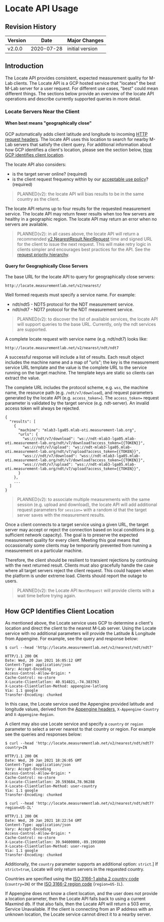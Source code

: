 # Locate API Usage

## Revision History

| Version  | Date       |  Major Changes  |
|----------|------------|-----------------|
| v2.0.0   | 2020-07-28 | initial version |

## Introduction

The Locate API provides consistent, expected measurement quality for M-Lab
clients. The Locate API is a GCP hosted service that "locates" the best M-Lab
server for a user request. For different use cases, "best" could mean
different things. The sections below provide an overview of the locate API
operations and describe currently supported queries in more detail.

### Locate Servers Near the Client

#### When best means "geographically close"

GCP automatically adds client latitude and longitude to incoming [HTTP request
headers][headers]. The locate API uses this location to search for nearby M-Lab
servers that satisfy the client query. For additional information about how
GCP identifies a client's location, please see the section below, [How GCP
identifies client location](#how-gcp-identifies-client-location).

[headers]: https://cloud.google.com/load-balancing/docs/user-defined-request-headers#how_user-defined_request_headers_work

The locate API also considers:

* is the target server online? (required)
* is the client request frequency within by our [acceptable use policy][aup]?
  (required)

> PLANNED(v2): the locate API will bias results to be in the same country
as the client.

The locate API returns up to four results for the requested measurement
service. The locate API may return fewer results when too few servers are
healthy in a geographic region. The locate API may return an error when no
servers are available.

> PLANNED(v2): in all cases above, the locate API will return a recommended
[v2.NearestResult.NextRequest][nextRequest] time and signed URL for the client
to issue the next request. This will make retry logic in clients simpler and
encourages best practices for the API. See the [request priority
hierarchy][priority].

[nextRequest]: https://godoc.org/github.com/m-lab/locate/api/v2#NearestResult
[priority]: https://godoc.org/github.com/m-lab/locate/api/v2
[aup]: https://www.measurementlab.net/aup

#### Query for Geographically Close Servers

The base URL for the locate API to query for geographically close
servers:

    http://locate.measurementlab.net/v2/nearest/

Well formed requests must specify a service name. For example:

* ndt/ndt5 - NDT5 protocol for the NDT measurement service.
* ndt/ndt7 - NDT7 protocol for the NDT measurement service.

> PLANNED(v2): to discover the list of available services, the locate API
will support queries to the base URL. Currently, only the ndt services are
supported.

A complete locate request with service name (e.g. ndt/ndt7) looks like:

    http://locate.measurementlab.net/v2/nearest/ndt/ndt7

A successful response will include a list of results. Each result object
includes the machine name and a map of "urls"; the key is the measurement
service URL template and the value is the complete URL to the service running
on the target machine. The template keys are static so clients can extract
the value.

The complete URL includes the protocol scheme, e.g. `wss`, the machine name,
the resource path (e.g. `/ndt/v7/download`), and request parameters generated
by the locate API (e.g. `access_token=`). The `access_token=` request
parameter is validated by the target service (e.g. ndt-server). An invalid
access token will always be rejected.

    {
      "results": [
        {
          "machine": "mlab3-lga05.mlab-oti.measurement-lab.org",
          "urls": {
            "ws:///ndt/v7/download": "ws://ndt-mlab3-lga05.mlab-oti.measurement-lab.org/ndt/v7/download?access_token={{TOKEN}}",
            "ws:///ndt/v7/upload": "ws://ndt-mlab3-lga05.mlab-oti.measurement-lab.org/ndt/v7/upload?access_token={{TOKEN}}",
            "wss:///ndt/v7/download": "wss://ndt-mlab3-lga05.mlab-oti.measurement-lab.org/ndt/v7/download?access_token={{TOKEN}}",
            "wss:///ndt/v7/upload": "wss://ndt-mlab3-lga05.mlab-oti.measurement-lab.org/ndt/v7/upload?access_token={{TOKEN}}",
          }
        },
        ...
      ]
    }

> PLANNED(v2): to associate multiple measurements with the same session (e.g.
upload and download), the locate API will add additional request
parameters for `session=` with a random id that the target server saves with
the measurement results.

Once a client connects to a target service using a given URL, the target
server may accept or reject the connection based on local conditions (e.g.
sufficient network capacity). The goal is to preserve the expected
measurement quality for every client. Meeting this goal means that
occassionally some clients may be temporarily prevented from running a
measurement on a particular machine.

Therefore, the client should be resilient to transient rejections by continuing
with the next returned result. Clients must also gracefully handle the case
where all target servers reject the client request. This could happen when
the platform is under extreme load. Clients should report the outage to
users.

> PLANNED(v2): the Locate API `NextRequest` will provide clients with a wait
time before trying again.

## How GCP Identifies Client Location

As mentioned above, the Locate service uses GCP to determine a client's
location and direct the client to the nearest M-Lab server. Using the Locate
service with no additional parameters will provide the Latitude & Longitude
from Appengine. For example, see the query and response below:

```
$ curl --head 'http://locate.measurementlab.net/v2/nearest/ndt/ndt7'

HTTP/1.1 200 OK
Date: Wed, 20 Jan 2021 16:05:12 GMT
Content-Type: application/json
Vary: Accept-Encoding
Access-Control-Allow-Origin: *
Cache-Control: no-store
X-Locate-Clientlatlon: 40.914821,-74.383763
X-Locate-Clientlatlon-Method: appengine-latlong
Via: 1.1 google
Transfer-Encoding: chunked
```

In this case, the Locate service used the Appengine provided latitude and
longitude values, derived from the [Appengine headers](headers),
`X-Appengine-Country` and `X-Appengine-Region`.

[headers]: https://cloud.google.com/appengine/docs/flexible/go/reference/request-headers

A client may also use Locate service and specify a `country` or `region`
parameter to select a server nearest to that country or region. For example
see the queries and responses below:

```
$ curl --head 'http://locate.measurementlab.net/v2/nearest/ndt/ndt7?country=IN

HTTP/1.1 200 OK
Date: Wed, 20 Jan 2021 18:26:05 GMT
Content-Type: application/json
Vary: Accept-Encoding
Access-Control-Allow-Origin: *
Cache-Control: no-store
X-Locate-Clientlatlon: 20.593684,78.96288
X-Locate-Clientlatlon-Method: user-country
Via: 1.1 google
Transfer-Encoding: chunked

$ curl --head 'http://locate.measurementlab.net/v2/nearest/ndt/ndt7?region=US-IL'

HTTP/1.1 200 OK
Date: Wed, 20 Jan 2021 18:22:54 GMT
Content-Type: application/json
Vary: Accept-Encoding
Access-Control-Allow-Origin: *
Cache-Control: no-store
X-Locate-Clientlatlon: 39.94600000,-89.1991000
X-Locate-Clientlatlon-Method: user-region
Via: 1.1 google
Transfer-Encoding: chunked
```

Additionally, the `country` parameter supports an additional option: `strict`.]
If `strict=true`, Locate will only return servers in the requested country.

Countries are specified using the [ISO 3166-1 alpha 2 country code][iso1]
(`country=IN`) or the [ISO 3166-2 region code][iso2] (`region=US-IL`).

[iso1]: https://en.wikipedia.org/wiki/ISO_3166-1_alpha-2
[iso2]: https://en.wikipedia.org/wiki/ISO_3166-2

 If Appengine does not know a client location, and the user does not provide a
 location parameter, then the Locate API falls back to using a current Maxmind
 db. If that also fails, then the Locate API will return a 503 error, Service
 Unavailable. If the client is connecting from an IP address with an unknown
 location, the Locate service cannot direct it to a nearby server.

